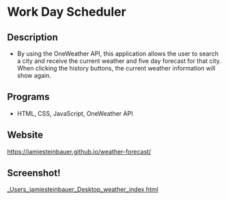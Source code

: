 # Work Day Scheduler
## Description
- By using the OneWeather API, this application allows the user to search a city and receive the current weather and five day forecast for that city. When clicking the history buttons, the current weather information will show again.

## Programs
- HTML, CSS, JavaScript, OneWeather API

## Website
https://jamiesteinbauer.github.io/weather-forecast/

## Screenshot!
[_Users_jamiesteinbauer_Desktop_weather_index html](https://user-images.githubusercontent.com/97713001/161445431-1a2a1c10-3d05-4a9c-b272-6bfe7439111b.png)
